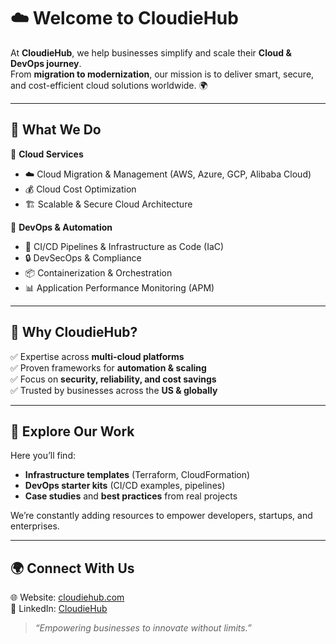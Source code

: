 # ☁️ Welcome to CloudieHub

At **CloudieHub**, we help businesses simplify and scale their **Cloud & DevOps journey**.  
From **migration to modernization**, our mission is to deliver smart, secure, and cost-efficient cloud solutions worldwide. 🌍  

---

## 🚀 What We Do

🔹 **Cloud Services**
- ☁️ Cloud Migration & Management (AWS, Azure, GCP, Alibaba Cloud)  
- 💰 Cloud Cost Optimization  
- 🏗️ Scalable & Secure Cloud Architecture  

🔹 **DevOps & Automation**
- 🔧 CI/CD Pipelines & Infrastructure as Code (IaC)  
- 🔒 DevSecOps & Compliance  
- 📦 Containerization & Orchestration  
- 📊 Application Performance Monitoring (APM)  

---

## 🌟 Why CloudieHub?

✅ Expertise across **multi-cloud platforms**  
✅ Proven frameworks for **automation & scaling**  
✅ Focus on **security, reliability, and cost savings**  
✅ Trusted by businesses across the **US & globally**  

---

## 📌 Explore Our Work

Here you’ll find:
- **Infrastructure templates** (Terraform, CloudFormation)  
- **DevOps starter kits** (CI/CD examples, pipelines)  
- **Case studies** and **best practices** from real projects  

We’re constantly adding resources to empower developers, startups, and enterprises.  

---

## 🌍 Connect With Us

🌐 Website: [cloudiehub.com](https://cloudiehub.com)  
💼 LinkedIn: [CloudieHub](https://linkedin.com/company/cloudiehub)  

> *“Empowering businesses to innovate without limits.”*  
